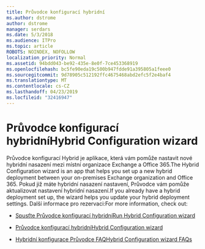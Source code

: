 ```yaml
---
title: Průvodce konfigurací hybridní
ms.author: dstrome
author: dstrome
manager: serdars
ms.date: 5/3/2018
ms.audience: ITPro
ms.topic: article
ROBOTS: NOINDEX, NOFOLLOW
localization_priority: Normal
ms.assetid: 94bdd043-be92-435e-8e0f-7ce453368919
ms.openlocfilehash: bc5fe90eda19c500b947fdde91a395805a1feee0
ms.sourcegitcommit: 9d78905c512192ffc4675468abd2efc5f2e4baf4
ms.translationtype: MT
ms.contentlocale: cs-CZ
ms.lasthandoff: 04/23/2019
ms.locfileid: "32416947"
---
```

# <a name="hybrid-configuration-wizard"></a><span data-ttu-id="9f74a-102">Průvodce konfigurací hybridní</span><span class="sxs-lookup"><span data-stu-id="9f74a-102">Hybrid Configuration wizard</span></span>

<span data-ttu-id="9f74a-103">Průvodce konfigurací Hybrid je aplikace, která vám pomůže nastavit nové hybridní nasazení mezi místní organizace Exchange a Office 365.</span><span class="sxs-lookup"><span data-stu-id="9f74a-103">The Hybrid Configuration wizard is an app that helps you set up a new hybrid deployment between your on-premises Exchange organization and Office 365.</span></span> <span data-ttu-id="9f74a-104">Pokud již máte hybridní nasazení nastavení, Průvodce vám pomůže aktualizovat nastavení hybridní nasazení.</span><span class="sxs-lookup"><span data-stu-id="9f74a-104">If you already have a hybrid deployment set up, the wizard helps you update your hybrid deployment settings.</span></span> <span data-ttu-id="9f74a-105">Další informace pro rezervaci:</span><span class="sxs-lookup"><span data-stu-id="9f74a-105">For more information, check out:</span></span>
  
- [<span data-ttu-id="9f74a-106">Spusťte Průvodce konfigurací hybridní</span><span class="sxs-lookup"><span data-stu-id="9f74a-106">Run Hybrid Configuration wizard</span></span>](https://technet.microsoft.com/library/mt595788%28v=exchg.150%29.aspx)
    
- [<span data-ttu-id="9f74a-107">Průvodce konfigurací hybridní</span><span class="sxs-lookup"><span data-stu-id="9f74a-107">Hybrid Configuration wizard</span></span>](https://technet.microsoft.com/library/hh529921%28v=exchg.150%29.aspx)
    
- [<span data-ttu-id="9f74a-108">Hybridní konfigurace Průvodce FAQ</span><span class="sxs-lookup"><span data-stu-id="9f74a-108">Hybrid Configuration wizard FAQs</span></span>](https://technet.microsoft.com/library/mt488940%28v=exchg.150%29.aspx)
    

